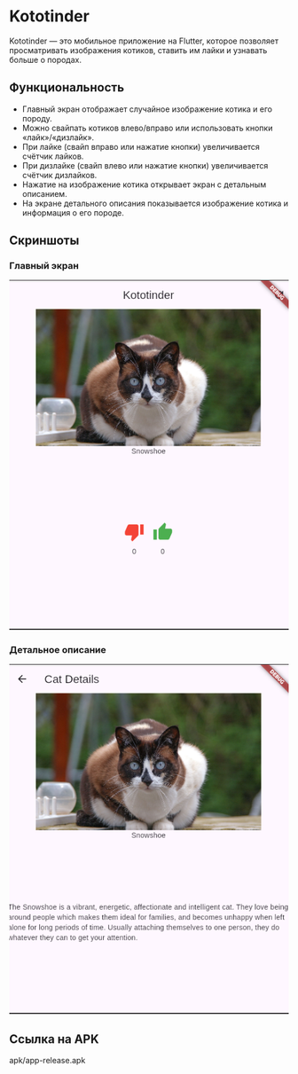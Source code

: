 # Kototinder

Kototinder — это мобильное приложение на Flutter, которое позволяет просматривать изображения котиков, ставить им лайки и узнавать больше о породах.

## Функциональность
- Главный экран отображает случайное изображение котика и его породу.
- Можно свайпать котиков влево/вправо или использовать кнопки «лайк»/«дизлайк».
- При лайке (свайп вправо или нажатие кнопки) увеличивается счётчик лайков.
- При дизлайке (свайп влево или нажатие кнопки) увеличивается счётчик дизлайков.
- Нажатие на изображение котика открывает экран с детальным описанием.
- На экране детального описания показывается изображение котика и информация о его породе.


## Скриншоты

### Главный экран

![Главный экран](screenshots/main_screen.png)
### Детальное описание

![Детальное описание](screenshots/details_screen.png)

## Сcылка на APK

apk/app-release.apk